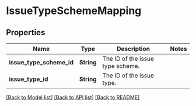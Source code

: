 # IssueTypeSchemeMapping

## Properties

Name | Type | Description | Notes
------------ | ------------- | ------------- | -------------
**issue_type_scheme_id** | **String** | The ID of the issue type scheme. | 
**issue_type_id** | **String** | The ID of the issue type. | 

[[Back to Model list]](../README.md#documentation-for-models) [[Back to API list]](../README.md#documentation-for-api-endpoints) [[Back to README]](../README.md)


